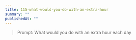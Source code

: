 ```yaml
---
title: 115-what-would-you-do-with-an-extra-hour
summary: ""
publishedAt: ""
---
```


> Prompt: What would you do with an extra hour each day


